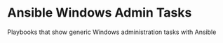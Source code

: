 # Ansible Windows Admin Tasks

Playbooks that show generic Windows administration tasks with Ansible